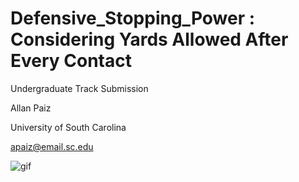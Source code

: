 # Defensive_Stopping_Power : Considering Yards Allowed After Every Contact

Undergraduate Track Submission

Allan Paiz

University of South Carolina

apaiz@email.sc.edu


![gif](https://raw.githubusercontent.com/allanpaiz/Defensive_Stopping_Power/main/code/PCS_example.gif)
